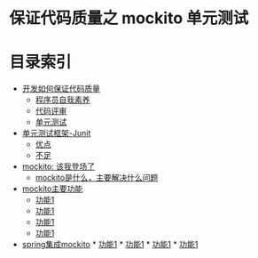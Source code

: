 # 保证代码质量之 mockito 单元测试
######

# 目录索引
  * <a href="#A">开发如何保证代码质量</a>
     * <a href="#a1">程序员自我素养</a>
     * <a href="#a2">代码评审</a>
     * <a href="#a3">单元测试</a>
  * <a href="#B">单元测试框架-Junit</a>
     * <a href="#b1">优点</a>
     * <a href="#b2">不足</a>
  * <a href="#C">mockito: 该我登场了</a>
       * <a href="#c1">mockito是什么，主要解决什么问题</a>
  * <a href="#D">mockito主要功能</a>
       * <a href="#d1">功能1</a>
       * <a href="#d2">功能1</a>
       * <a href="#d3">功能1</a>
       * <a href="#d4">功能1</a>
  * <a href="#E">spring集成mockito</a>
         * <a href="#d1">功能1</a>
         * <a href="#d2">功能1</a>
         * <a href="#d3">功能1</a>
         * <a href="#d4">功能1</a>
  
    